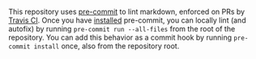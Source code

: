 This repository uses [pre-commit](https://pre-commit.com/) to lint markdown, enforced on
PRs by [Travis CI](https://travis-ci.org/). Once you have
[installed](https://pre-commit.com/#install) pre-commit, you can locally lint (and
autofix) by running `pre-commit run --all-files` from the root of the repository. You
can add this behavior as a commit hook by running `pre-commit install` once, also from
the repository root.

